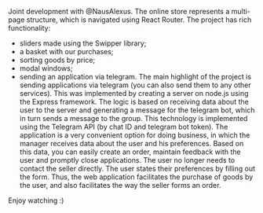 Joint development with @NausAlexus.
The online store represents a multi-page structure, which is navigated using React Router.
The project has rich functionality:
- sliders made using the Swipper library;
- a basket with our purchases;
- sorting goods by price;
- modal windows;
- sending an application via telegram.
The main highlight of the project is sending applications via telegram (you can also send them to any other services). This was implemented by creating a server on node.js using the Express framework. The logic is based on receiving data about the user to the server and generating a message for the telegram bot, which in turn sends a message to the group. This technology is implemented using the Telegram API (by chat ID and telegram bot token).
The application is a very convenient option for doing business, in which the manager receives data about the user and his preferences. Based on this data, you can easily create an order, maintain feedback with the user and promptly close applications.
The user no longer needs to contact the seller directly. The user states their preferences by filling out the form.
Thus, the web application facilitates the purchase of goods by the user, and also facilitates the way the seller forms an order.

Enjoy watching :)